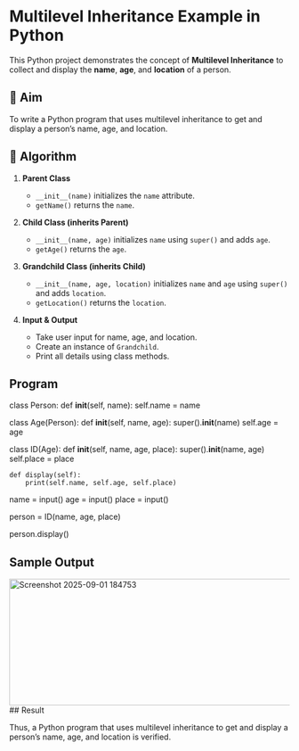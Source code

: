 # Multilevel Inheritance Example in Python

This Python project demonstrates the concept of **Multilevel Inheritance** to collect and display the **name**, **age**, and **location** of a person.

## 🎯 Aim

To write a Python program that uses multilevel inheritance to get and display a person’s name, age, and location.

## 🧠 Algorithm

1. **Parent Class**  
   - `__init__(name)` initializes the `name` attribute.  
   - `getName()` returns the `name`.

2. **Child Class (inherits Parent)**  
   - `__init__(name, age)` initializes `name` using `super()` and adds `age`.  
   - `getAge()` returns the `age`.

3. **Grandchild Class (inherits Child)**  
   - `__init__(name, age, location)` initializes `name` and `age` using `super()` and adds `location`.  
   - `getLocation()` returns the `location`.

4. **Input & Output**  
   - Take user input for name, age, and location.  
   - Create an instance of `Grandchild`.  
   - Print all details using class methods.

## Program

class Person:
    def __init__(self, name):
        self.name = name

class Age(Person):
    def __init__(self, name, age):
        super().__init__(name)
        self.age = age

class ID(Age):
    def __init__(self, name, age, place):
        super().__init__(name, age)
        self.place = place

    def display(self):
        print(self.name, self.age, self.place)

name = input()
age = input()
place = input()

person = ID(name, age, place)

person.display()

## Sample Output

  <img width="716" height="227" alt="Screenshot 2025-09-01 184753" src="https://github.com/user-attachments/assets/1d828770-faa6-4a28-9315-acb1bdd0696d" />
## Result

Thus, a Python program that uses multilevel inheritance to get and display a person’s name, age, and location is verified.

